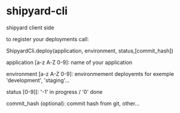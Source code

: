 shipyard-cli
============

shipyard client side


to register your deployments call:


  ShipyardCli.deploy(application, environment, status,[commit_hash])


application [a-z A-Z 0-9]: name of your application

environment [a-z A-Z 0-9]: environmement deployemts for exemple 'development', 'staging'...

status [0-9]]: '-1' in progress   /  '0' done

commit_hash (optional): commit hash from git, other...